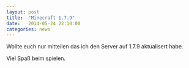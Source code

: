 ```yaml
---
layout: post
title:  "Minecraft 1.7.9"
date:   2014-05-24 22:10:00
categories: news
---
```


Wollte euch nur mitteilen das ich den Server auf 1.7.9 aktualisert habe. 

Viel Spaß beim spielen. 
